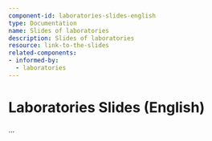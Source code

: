 ```yaml
---
component-id: laboratories-slides-english
type: Documentation
name: Slides of laboratories
description: Slides of laboratories
resource: link-to-the-slides
related-components:
- informed-by:
  - laboratories
---
```


# Laboratories Slides (English)

...